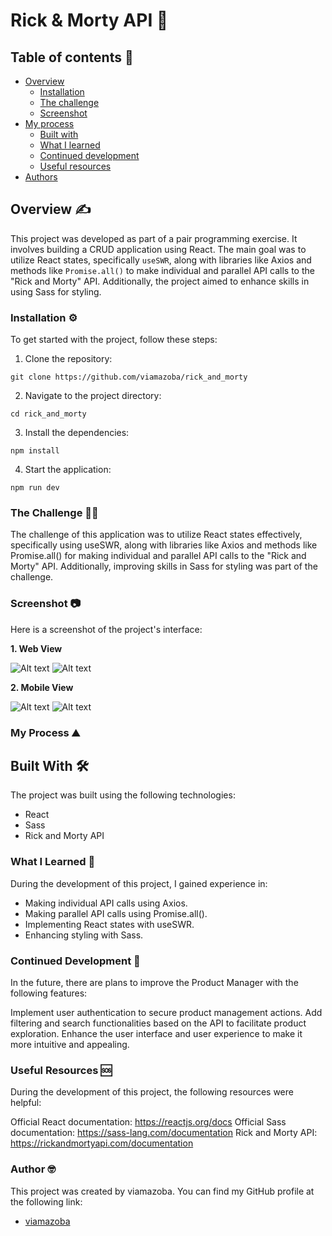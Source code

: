 # Rick & Morty API 🧪

## Table of contents :page_facing_up:
- [Overview](#overview)
  - [Installation](#Installation)  
  - [The challenge](#the-challenge)
  - [Screenshot](#screenshot)
- [My process](#my-process)
  - [Built with](#built-with)
  - [What I learned](#what-i-learned)
  - [Continued development](#continued-development)
  - [Useful resources](#useful-resources)
- [Authors](#authors)

## Overview :writing_hand:
This project was developed as part of a pair programming exercise. It involves building a CRUD application using React. The main goal was to utilize React states, specifically `useSWR`, along with libraries like Axios and methods like `Promise.all()` to make individual and parallel API calls to the "Rick and Morty" API. Additionally, the project aimed to enhance skills in using Sass for styling.

### Installation :gear:
To get started with the project, follow these steps:

1. Clone the repository:

```shell
git clone https://github.com/viamazoba/rick_and_morty
```

2. Navigate to the project directory:
```shell
cd rick_and_morty
```
3. Install the dependencies:
```shell
npm install
```

4. Start the application:
```shell
npm run dev
```

### The Challenge :weight_lifting_man:
The challenge of this application was to utilize React states effectively, specifically using useSWR, along with libraries like Axios and methods like Promise.all() for making individual and parallel API calls to the "Rick and Morty" API. Additionally, improving skills in Sass for styling was part of the challenge.

### Screenshot 📷 
Here is a screenshot of the project's interface:

**1. Web View**

![Alt text](./public/desktop_0.png)
![Alt text](./public/desktop_1.png)

**2. Mobile View**

![Alt text](./public/mobile_0.png)
![Alt text](./public/mobile_1.png)

### My Process :mountain:
## Built With :hammer_and_wrench:
The project was built using the following technologies:

- React
- Sass
- Rick and Morty API

### What I Learned :microscope:
During the development of this project, I gained experience in:

- Making individual API calls using Axios.
- Making parallel API calls using Promise.all().
- Implementing React states with useSWR.
- Enhancing styling with Sass.

### Continued Development :briefcase:
In the future, there are plans to improve the Product Manager with the following features:

Implement user authentication to secure product management actions.
Add filtering and search functionalities based on the API to facilitate product exploration.
Enhance the user interface and user experience to make it more intuitive and appealing.

### Useful Resources :sos:
During the development of this project, the following resources were helpful:

Official React documentation: https://reactjs.org/docs
Official Sass documentation: https://sass-lang.com/documentation
Rick and Morty API: https://rickandmortyapi.com/documentation

### Author :nerd_face:
This project was created by viamazoba. You can find my GitHub profile at the following link:
- [viamazoba](https://github.com/viamazoba)